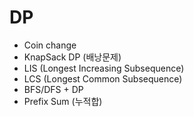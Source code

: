 # DP

- Coin change
- KnapSack DP (배낭문제)
- LIS (Longest Increasing Subsequence)
- LCS (Longest Common Subsequence)
- BFS/DFS + DP
- Prefix Sum (누적합)
